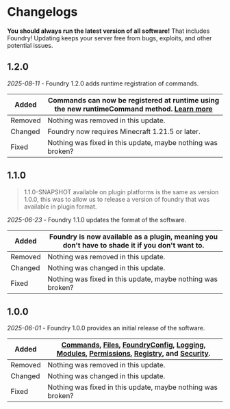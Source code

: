 # Changelogs

<warning>
    <strong>You should always run the latest version of all software!</strong>
    That includes Foundry! Updating keeps your server free from bugs, exploits, and other potential issues.
</warning>

## 1.2.0

_2025-08-11_ - Foundry 1.2.0 adds runtime registration of commands.

| Added   | Commands can now be registered at runtime using the new runtimeCommand method. [Learn more](FR-Registry-Commands.md) |
|---------|----------------------------------------------------------------------------------------------------------------------|
| Removed | Nothing was removed in this update.                                                                                  |
| Changed | Foundry now requires Minecraft 1.21.5 or later.                                                                      |
| Fixed   | Nothing was fixed in this update, maybe nothing was broken?                                                          |

## 1.1.0
> 1.1.0-SNAPSHOT available on plugin platforms is the same as version 1.0.0, this was to allow us to release a version
> of foundry that was available in plugin format.

_2025-06-23_ - Foundry 1.1.0 updates the format of the software.

| Added   | Foundry is now available as a plugin, meaning you don't have to shade it if you don't want to. |
|---------|------------------------------------------------------------------------------------------------|
| Removed | Nothing was removed in this update.                                                            |
| Changed | Nothing was changed in this update.                                                            |
| Fixed   | Nothing was fixed in this update, maybe nothing was broken?                                    |

## 1.0.0
_2025-06-01_ - Foundry 1.0.0 provides an initial release of the software.

| Added   | [Commands](FR-Commands.md), [Files](FR-Files.md), [FoundryConfig](FR-FoundryConfig.md), [Logging](FR-Logging.md), [Modules](FR-Modules.md), [Permissions](FR-Permissions.md), [Registry](FR-Registry.md), and [Security](FR-Security.md). |
|---------|-------------------------------------------------------------------------------------------------------------------------------------------------------------------------------------------------------------------------------------------|
| Removed | Nothing was removed in this update.                                                                                                                                                                                                       |
| Changed | Nothing was changed in this update.                                                                                                                                                                                                       |
| Fixed   | Nothing was fixed in this update, maybe nothing was broken?                                                                                                                                                                               |

